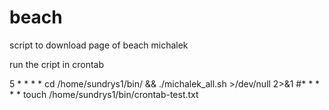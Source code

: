 # beach
script to download page of beach michalek

run the cript in crontab

5 * * * * cd /home/sundrys1/bin/ && ./michalek_all.sh >/dev/null 2>&1
#* * * * * touch /home/sundrys1/bin/crontab-test.txt
